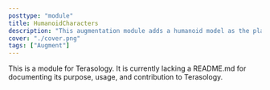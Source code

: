 ```yaml
---
posttype: "module" 
title: HumanoidCharacters
description: "This augmentation module adds a humanoid model as the player appearance"
cover: "./cover.png"
tags: ["Augment"]
---
```

This is a module for Terasology. It is currently lacking a README.md for documenting its purpose, usage, and contribution to Terasology.